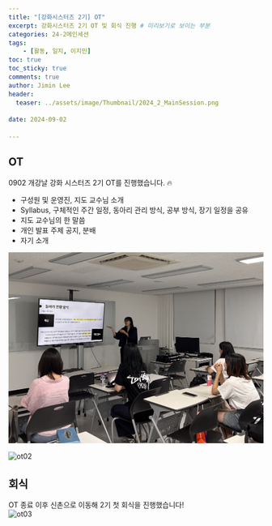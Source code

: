 ```yaml
---
title: "[강화시스터즈 2기] OT"
excerpt: 강화시스터즈 2기 OT 및 회식 진행 # 미리보기로 보이는 부분
categories: 24-2메인세션
tags: 
    - [활동, 일지, 이지민]
toc: true
toc_sticky: true
comments: true
author: Jimin Lee
header:
  teaser: ../assets/image/Thumbnail/2024_2_MainSession.png

date: 2024-09-02

---
```


## OT

0902 개강날 강화 시스터즈 2기 OT를 진행했습니다. 🔥

- 구성원 및 운영진, 지도 교수님 소개
- Syllabus, 구체적인 주간 일정, 동아리 관리 방식, 공부 방식, 장기 일정을 공유
- 지도 교수님의 한 말씀 
- 개인 발표 주제 공지, 분배
- 자기 소개 

![ot01](../assets/image/Articles/2024_2/OT/1.jpg)  
  
![ot02](../assets/image/Articles/2024_2/OT/2.jpg)

## 회식  
OT 종료 이후 신촌으로 이동해 2기 첫 회식을 진행했습니다!  
![ot03](../assets/image/Articles/2024_2/OT/3.jpg)
